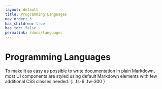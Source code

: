```yaml
---
layout: default
title: Programming Languages
nav_order: 3
has_children: true
has_toc: false
permalink: /docs/languages
---
```


# Programming Languages

To make it as easy as possible to write documentation in plain Markdown, most UI components are styled using default Markdown elements with few additional CSS classes needed.
{: .fs-6 .fw-300 }

